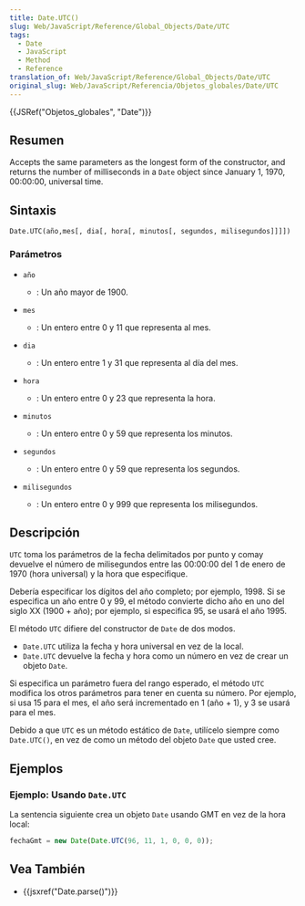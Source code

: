 ```yaml
---
title: Date.UTC()
slug: Web/JavaScript/Reference/Global_Objects/Date/UTC
tags:
  - Date
  - JavaScript
  - Method
  - Reference
translation_of: Web/JavaScript/Reference/Global_Objects/Date/UTC
original_slug: Web/JavaScript/Referencia/Objetos_globales/Date/UTC
---
```


{{JSRef("Objetos_globales", "Date")}}

## Resumen

Accepts the same parameters as the longest form of the constructor, and returns the number of milliseconds in a `Date` object since January 1, 1970, 00:00:00, universal time.

## Sintaxis

```
Date.UTC(año,mes[, dia[, hora[, minutos[, segundos, milisegundos]]]])
```

### Parámetros

- `año`
  - : Un año mayor de 1900.

- `mes`
  - : Un entero entre 0 y 11 que representa al mes.

- `dia`
  - : Un entero entre 1 y 31 que representa al día del mes.

- `hora`
  - : Un entero entre 0 y 23 que representa la hora.

- `minutos`
  - : Un entero entre 0 y 59 que representa los minutos.

- `segundos`
  - : Un entero entre 0 y 59 que representa los segundos.

- `milisegundos`
  - : Un entero entre 0 y 999 que representa los milisegundos.

## Descripción

`UTC` toma los parámetros de la fecha delimitados por punto y comay devuelve el número de milisegundos entre las 00:00:00 del 1 de enero de 1970 (hora universal) y la hora que especifique.

Debería especificar los dígitos del año completo; por ejemplo, 1998. Si se especifica un año entre 0 y 99, el método convierte dicho año en uno del siglo XX (1900 + año); por ejemplo, si especifica 95, se usará el año 1995.

El método `UTC` difiere del constructor de `Date` de dos modos.

- `Date.UTC` utiliza la fecha y hora universal en vez de la local.
- `Date.UTC` devuelve la fecha y hora como un número en vez de crear un objeto `Date`.

Si especifica un parámetro fuera del rango esperado, el método `UTC` modifica los otros parámetros para tener en cuenta su número. Por ejemplo, si usa 15 para el mes, el año será incrementado en 1 (año + 1), y 3 se usará para el mes.

Debido a que `UTC` es un método estático de `Date`, utilícelo siempre como `Date.UTC()`, en vez de como un método del objeto `Date` que usted cree.

## Ejemplos

### Ejemplo: Usando `Date.UTC`

La sentencia siguiente crea un objeto `Date` usando GMT en vez de la hora local:

```js
fechaGmt = new Date(Date.UTC(96, 11, 1, 0, 0, 0));
```

## Vea También

- {{jsxref("Date.parse()")}}
